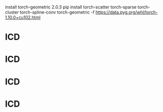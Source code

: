 install torch-geometric 2.0.3
pip install torch-scatter torch-sparse torch-cluster torch-spline-conv torch-geometric -f https://data.pyg.org/whl/torch-1.10.0+cu102.html

# ICD
# ICD
# ICD
# ICD
